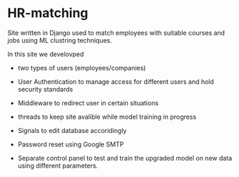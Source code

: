 # HR-matching
Site written in Django used to match employees with suitable courses and jobs using ML clustring techniques.

In this site we develovped
- two types of users (employees/companies) 

- User Authentication to manage access for different users and hold security standards

- Middleware to redirect user in certain situations

- threads to keep site avalible while model training in progress

- Signals to edit database accoridingly 

- Password reset using Google SMTP

- Separate control panel to test and train the upgraded model on new data using different parameters.

